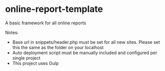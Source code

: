 # online-report-template
A basic framework for all online reports

Notes:
<ul>
<li>Base url in snippets/header.php must be set for all new sites. Please set this the same as the folder on your localhost</li>
<li>Auto deployment script must be manually included and configured per single project</li>
<li>This project uses Gulp</li>
</ul>

